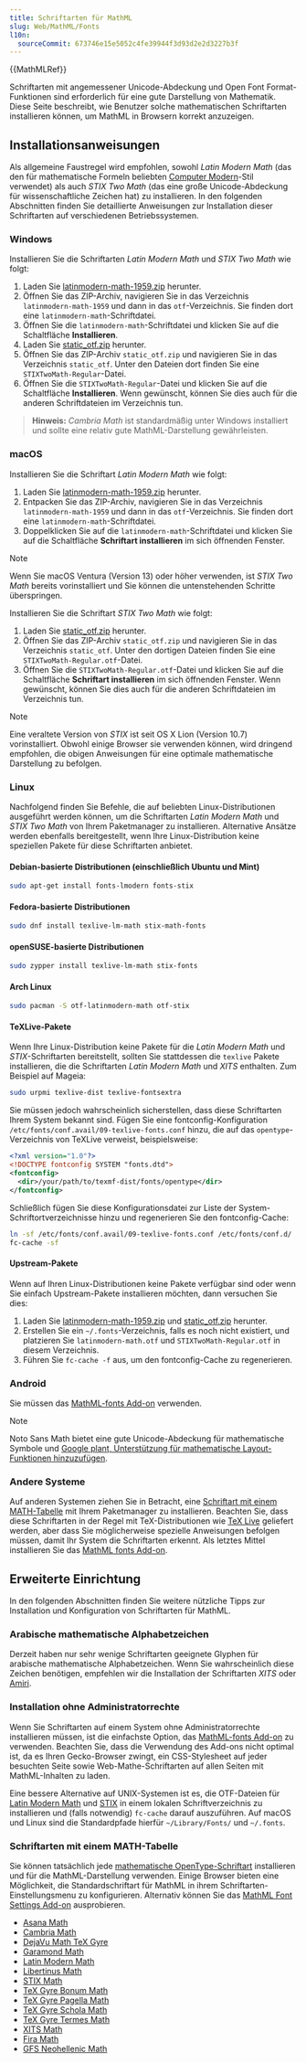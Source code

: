 ```yaml
---
title: Schriftarten für MathML
slug: Web/MathML/Fonts
l10n:
  sourceCommit: 673746e15e5052c4fe39944f3d93d2e2d3227b3f
---
```


{{MathMLRef}}

Schriftarten mit angemessener Unicode-Abdeckung und Open Font Format-Funktionen sind erforderlich für eine gute Darstellung von Mathematik. Diese Seite beschreibt, wie Benutzer solche mathematischen Schriftarten installieren können, um MathML in Browsern korrekt anzuzeigen.

## Installationsanweisungen

Als allgemeine Faustregel wird empfohlen, sowohl _Latin Modern Math_ (das den für mathematische Formeln beliebten [Computer Modern](https://en.wikipedia.org/wiki/Computer_Modern)-Stil verwendet) als auch _STIX Two Math_ (das eine große Unicode-Abdeckung für wissenschaftliche Zeichen hat) zu installieren. In den folgenden Abschnitten finden Sie detaillierte Anweisungen zur Installation dieser Schriftarten auf verschiedenen Betriebssystemen.

### Windows

Installieren Sie die Schriftarten _Latin Modern Math_ und _STIX Two Math_ wie folgt:

1. Laden Sie [latinmodern-math-1959.zip](https://www.gust.org.pl/projects/e-foundry/lm-math/download/latinmodern-math-1959.zip) herunter.
2. Öffnen Sie das ZIP-Archiv, navigieren Sie in das Verzeichnis `latinmodern-math-1959` und dann in das `otf`-Verzeichnis. Sie finden dort eine `latinmodern-math`-Schriftdatei.
3. Öffnen Sie die `latinmodern-math`-Schriftdatei und klicken Sie auf die Schaltfläche **Installieren**.
4. Laden Sie [static_otf.zip](https://raw.githubusercontent.com/stipub/stixfonts/master/zipfiles/static_otf.zip) herunter.
5. Öffnen Sie das ZIP-Archiv `static_otf.zip` und navigieren Sie in das Verzeichnis `static_otf`. Unter den Dateien dort finden Sie eine `STIXTwoMath-Regular`-Datei.
6. Öffnen Sie die `STIXTwoMath-Regular`-Datei und klicken Sie auf die Schaltfläche **Installieren**. Wenn gewünscht, können Sie dies auch für die anderen Schriftdateien im Verzeichnis tun.

> **Hinweis:** _Cambria Math_ ist standardmäßig unter Windows installiert und sollte eine relativ gute MathML-Darstellung gewährleisten.

### macOS

Installieren Sie die Schriftart _Latin Modern Math_ wie folgt:

1. Laden Sie [latinmodern-math-1959.zip](https://www.gust.org.pl/projects/e-foundry/lm-math/download/latinmodern-math-1959.zip) herunter.
2. Entpacken Sie das ZIP-Archiv, navigieren Sie in das Verzeichnis `latinmodern-math-1959` und dann in das `otf`-Verzeichnis. Sie finden dort eine `latinmodern-math`-Schriftdatei.
3. Doppelklicken Sie auf die `latinmodern-math`-Schriftdatei und klicken Sie auf die Schaltfläche **Schriftart installieren** im sich öffnenden Fenster.

> [!NOTE]
> Wenn Sie macOS Ventura (Version 13) oder höher verwenden, ist _STIX Two Math_ bereits vorinstalliert und Sie können die untenstehenden Schritte überspringen.

Installieren Sie die Schriftart _STIX Two Math_ wie folgt:

1. Laden Sie [static_otf.zip](https://raw.githubusercontent.com/stipub/stixfonts/master/zipfiles/static_otf.zip) herunter.
2. Öffnen Sie das ZIP-Archiv `static_otf.zip` und navigieren Sie in das Verzeichnis `static_otf`. Unter den dortigen Dateien finden Sie eine `STIXTwoMath-Regular.otf`-Datei.
3. Öffnen Sie die `STIXTwoMath-Regular.otf`-Datei und klicken Sie auf die Schaltfläche **Schriftart installieren** im sich öffnenden Fenster. Wenn gewünscht, können Sie dies auch für die anderen Schriftdateien im Verzeichnis tun.

> [!NOTE]
> Eine veraltete Version von _STIX_ ist seit OS X Lion (Version 10.7) vorinstalliert. Obwohl einige Browser sie verwenden können, wird dringend empfohlen, die obigen Anweisungen für eine optimale mathematische Darstellung zu befolgen.

### Linux

Nachfolgend finden Sie Befehle, die auf beliebten Linux-Distributionen ausgeführt werden können,
um die Schriftarten _Latin Modern Math_ und _STIX Two Math_ von Ihrem
Paketmanager zu installieren. Alternative Ansätze werden ebenfalls bereitgestellt, wenn Ihre Linux-Distribution keine speziellen Pakete für diese Schriftarten anbietet.

#### Debian-basierte Distributionen (einschließlich Ubuntu und Mint)

```bash
sudo apt-get install fonts-lmodern fonts-stix
```

#### Fedora-basierte Distributionen

```bash
sudo dnf install texlive-lm-math stix-math-fonts
```

#### openSUSE-basierte Distributionen

```bash
sudo zypper install texlive-lm-math stix-fonts
```

#### Arch Linux

```bash
sudo pacman -S otf-latinmodern-math otf-stix
```

#### TeXLive-Pakete

Wenn Ihre Linux-Distribution keine Pakete für die _Latin Modern Math_ und _STIX_-Schriftarten bereitstellt, sollten Sie stattdessen die `texlive` Pakete installieren, die die Schriftarten _Latin Modern Math_ und _XITS_ enthalten. Zum Beispiel auf Mageia:

```bash
sudo urpmi texlive-dist texlive-fontsextra
```

Sie müssen jedoch wahrscheinlich sicherstellen, dass diese Schriftarten Ihrem System bekannt sind. Fügen Sie eine fontconfig-Konfiguration `/etc/fonts/conf.avail/09-texlive-fonts.conf` hinzu, die auf das `opentype`-Verzeichnis von TeXLive verweist, beispielsweise:

```xml
<?xml version="1.0"?>
<!DOCTYPE fontconfig SYSTEM "fonts.dtd">
<fontconfig>
  <dir>/your/path/to/texmf-dist/fonts/opentype</dir>
</fontconfig>
```

Schließlich fügen Sie diese Konfigurationsdatei zur Liste der System-Schriftortverzeichnisse hinzu und regenerieren Sie den fontconfig-Cache:

```bash
ln -sf /etc/fonts/conf.avail/09-texlive-fonts.conf /etc/fonts/conf.d/
fc-cache -sf
```

#### Upstream-Pakete

Wenn auf Ihren Linux-Distributionen keine Pakete verfügbar sind oder wenn Sie einfach Upstream-Pakete installieren möchten, dann versuchen Sie dies:

1. Laden Sie [latinmodern-math-1959.zip](https://www.gust.org.pl/projects/e-foundry/lm-math/download/latinmodern-math-1959.zip) und [static_otf.zip](https://raw.githubusercontent.com/stipub/stixfonts/master/zipfiles/static_otf.zip) herunter.
2. Erstellen Sie ein `~/.fonts`-Verzeichnis, falls es noch nicht existiert, und platzieren Sie `latinmodern-math.otf` und `STIXTwoMath-Regular.otf` in diesem Verzeichnis.
3. Führen Sie `fc-cache -f` aus, um den fontconfig-Cache zu regenerieren.

### Android

Sie müssen das [MathML-fonts Add-on](https://addons.mozilla.org/en-US/firefox/addon/mathml-fonts/) verwenden.

> [!NOTE]
> Noto Sans Math bietet eine gute Unicode-Abdeckung für mathematische Symbole und [Google plant, Unterstützung für mathematische Layout-Funktionen hinzuzufügen](https://github.com/notofonts/math/issues/14#issuecomment-1161414446).

### Andere Systeme

Auf anderen Systemen ziehen Sie in Betracht, eine [Schriftart mit einem MATH-Tabelle](#schriftarten_mit_einem_math-tabelle) mit Ihrem Paketmanager zu installieren. Beachten Sie, dass diese Schriftarten in der Regel mit TeX-Distributionen wie [TeX Live](https://www.tug.org/texlive/) geliefert werden, aber dass Sie möglicherweise spezielle Anweisungen befolgen müssen, damit Ihr System die Schriftarten erkennt. Als letztes Mittel installieren Sie das [MathML fonts Add-on](https://addons.mozilla.org/en-US/firefox/addon/mathml-fonts/).

## Erweiterte Einrichtung

In den folgenden Abschnitten finden Sie weitere nützliche Tipps zur Installation und
Konfiguration von Schriftarten für MathML.

### Arabische mathematische Alphabetzeichen

Derzeit haben nur sehr wenige Schriftarten geeignete Glyphen für arabische mathematische Alphabetzeichen. Wenn Sie wahrscheinlich diese Zeichen benötigen, empfehlen wir die Installation der Schriftarten _XITS_ oder [Amiri](https://aliftype.com/amiri/).

### Installation ohne Administratorrechte

Wenn Sie Schriftarten auf einem System ohne Administratorrechte installieren müssen, ist die einfachste Option, das [MathML-fonts Add-on](https://addons.mozilla.org/en-US/firefox/addon/mathml-fonts/) zu verwenden. Beachten Sie, dass die Verwendung des Add-ons nicht optimal ist, da es Ihren Gecko-Browser zwingt, ein CSS-Stylesheet auf jeder besuchten Seite sowie Web-Mathe-Schriftarten auf allen Seiten mit MathML-Inhalten zu laden.

Eine bessere Alternative auf UNIX-Systemen ist es, die OTF-Dateien für [Latin Modern Math](https://www.gust.org.pl/projects/e-foundry/lm-math/download/latinmodern-math-1959.zip) und [STIX](https://github.com/stipub/stixfonts) in einem lokalen Schriftverzeichnis zu installieren und (falls notwendig) `fc-cache` darauf auszuführen. Auf macOS und Linux sind die Standardpfade hierfür `~/Library/Fonts/` und `~/.fonts`.

### Schriftarten mit einem MATH-Tabelle

Sie können tatsächlich jede [mathematische OpenType-Schriftart](https://fred-wang.github.io/MathFonts/) installieren und für die MathML-Darstellung verwenden. Einige Browser bieten eine Möglichkeit, die Standardschriftart für MathML in ihrem Schriftarten-Einstellungsmenu zu konfigurieren. Alternativ können Sie das [MathML Font Settings Add-on](https://addons.mozilla.org/en-US/firefox/addon/mathml-font-settings/) ausprobieren.

- [Asana Math](https://www.ctan.org/tex-archive/fonts/Asana-Math/)
- [Cambria Math](https://learn.microsoft.com/en-us/typography/font-list/?FID=360)
- [DejaVu Math TeX Gyre](https://sourceforge.net/projects/dejavu/files/dejavu/)
- [Garamond Math](https://github.com/YuanshengZhao/Garamond-Math)
- [Latin Modern Math](https://www.gust.org.pl/projects/e-foundry/lm-math)
- [Libertinus Math](https://github.com/alerque/libertinus)
- [STIX Math](https://github.com/stipub/stixfonts)
- [TeX Gyre Bonum Math](https://www.gust.org.pl/projects/e-foundry/tg-math/download/index_html#Bonum_Math)
- [TeX Gyre Pagella Math](https://www.gust.org.pl/projects/e-foundry/tg-math/download/index_html#Pagella_Math)
- [TeX Gyre Schola Math](https://www.gust.org.pl/projects/e-foundry/tg-math/download/index_html#Schola_Math)
- [TeX Gyre Termes Math](https://www.gust.org.pl/projects/e-foundry/tg-math/download/index_html#Termes_Math)
- [XITS Math](https://github.com/aliftype/xits/releases)
- [Fira Math](https://github.com/firamath/firamath)
- [GFS Neohellenic Math](https://greekfontsociety-gfs.gr/typefaces/Math)
